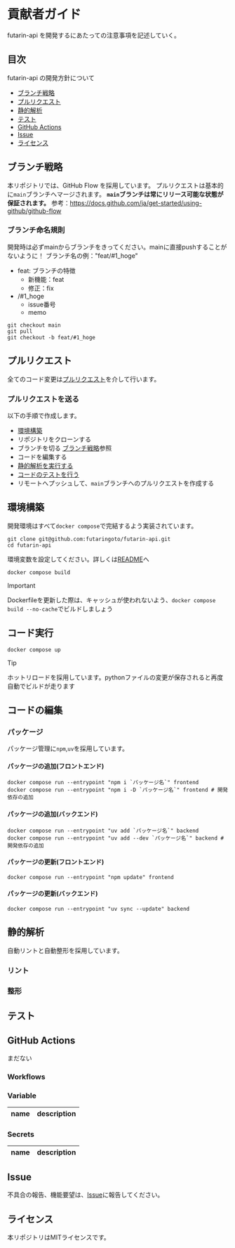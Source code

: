 # 貢献者ガイド
futarin-api を開発するにあたっての注意事項を記述していく。

## 目次
futarin-api の開発方針について
- [ブランチ戦略](#ブランチ戦略)
- [プルリクエスト](#プルリクエスト)
- [静的解析](#静的解析)
- [テスト](#テスト)
- [GitHub Actions](#github-actions)
- [Issue](#issue)
- [ライセンス](#ライセンス)

## ブランチ戦略
本リポジトリでは、GitHub Flow を採用しています。
プルリクエストは基本的に`main`ブランチへマージされます。
**`main`ブランチは常にリリース可能な状態が保証されます。**
参考：https://docs.github.com/ja/get-started/using-github/github-flow

### ブランチ命名規則
開発時は必ずmainからブランチをきってください。mainに直接pushすることがないように！
ブランチ名の例："feat/#1_hoge"
- feat: ブランチの特徴
  - 新機能：feat
  - 修正：fix
- /#1_hoge
  - issue番号
  - memo
```
git checkout main
git pull
git checkout -b feat/#1_hoge
```

## プルリクエスト
全てのコード変更は[プルリクエスト](https://github.com/futaringoto/futarin-api/pulls)を介して行います。
### プルリクエストを送る
以下の手順で作成します。
- [環境構築](#環境構築)
- リポジトリをクローンする
- ブランチを切る [ブランチ戦略](#ブランチ戦略)参照
- コードを編集する
- [静的解析を実行する](#静的解析)
- [コードのテストを行う](#コードをテストする)
- リモートへプッシュして、`main`ブランチへのプルリクエストを作成する

## 環境構築
開発環境はすべて`docker compose`で完結するよう実装されています。
```
git clone git@github.com:futaringoto/futarin-api.git
cd futarin-api
```
環境変数を設定してください。詳しくは[README](https://github.com/futaringoto/futarin-api/blob/main/README.md)へ
```
docker compose build
```
> [!IMPORTANT]
> Dockerfileを更新した際は、キャッシュが使われないよう、`docker compose build --no-cache`でビルドしましょう

## コード実行
```
docker compose up
```
> [!TIP]
> ホットリロードを採用しています。pythonファイルの変更が保存されると再度自動でビルドが走ります


## コードの編集
### パッケージ
パッケージ管理に`npm`,`uv`を採用しています。
#### パッケージの追加(フロントエンド)
```
docker compose run --entrypoint "npm i `パッケージ名`" frontend
docker compose run --entrypoint "npm i -D `パッケージ名`" frontend # 開発依存の追加
```
#### パッケージの追加(バックエンド)
```
docker compose run --entrypoint "uv add `パッケージ名`" backend
docker compose run --entrypoint "uv add --dev `パッケージ名`" backend # 開発依存の追加
```
#### パッケージの更新(フロントエンド)
```
docker compose run --entrypoint "npm update" frontend
```
#### パッケージの更新(バックエンド)
```
docker compose run --entrypoint "uv sync --update" backend
```

## 静的解析
自動リントと自動整形を採用しています。
### リント

### 整形

## テスト

## GitHub Actions
まだない
### Workflows

### Variable
| name               | description         |
| :----------------- | :------------------ |

### Secrets
| name | description |
| :--- | :---------- |

## Issue
不具合の報告、機能要望は、[Issue](https://github.com/futaringoto/futarin-api/issues)に報告してください。

## ライセンス
本リポジトリはMITライセンスです。
